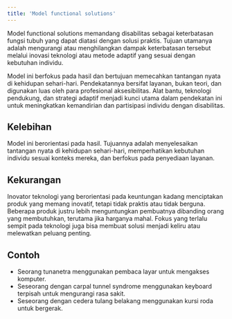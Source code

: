 ```yaml
---
title: 'Model functional solutions'
---
```


Model functional solutions memandang disabilitas sebagai keterbatasan fungsi tubuh yang dapat diatasi dengan solusi praktis. Tujuan utamanya adalah mengurangi atau menghilangkan dampak keterbatasan tersebut melalui inovasi teknologi atau metode adaptif yang sesuai dengan kebutuhan individu.

Model ini berfokus pada hasil dan bertujuan memecahkan tantangan nyata di kehidupan sehari-hari. Pendekatannya bersifat layanan, bukan teori, dan digunakan luas oleh para profesional aksesibilitas. Alat bantu, teknologi pendukung, dan strategi adaptif menjadi kunci utama dalam pendekatan ini untuk meningkatkan kemandirian dan partisipasi individu dengan disabilitas.

## Kelebihan

Model ini berorientasi pada hasil. Tujuannya adalah menyelesaikan tantangan nyata di kehidupan sehari-hari, memperhatikan kebutuhan individu sesuai konteks mereka, dan berfokus pada penyediaan layanan.

## Kekurangan

Inovator teknologi yang berorientasi pada keuntungan kadang menciptakan produk yang memang inovatif, tetapi tidak praktis atau tidak berguna. Beberapa produk justru lebih menguntungkan pembuatnya dibanding orang yang membutuhkan, terutama jika harganya mahal. Fokus yang terlalu sempit pada teknologi juga bisa membuat solusi menjadi keliru atau melewatkan peluang penting.

## Contoh

* Seorang tunanetra menggunakan pembaca layar untuk mengakses komputer.
* Seseorang dengan carpal tunnel syndrome menggunakan keyboard terpisah untuk mengurangi rasa sakit.
* Seseorang dengan cedera tulang belakang menggunakan kursi roda untuk bergerak.